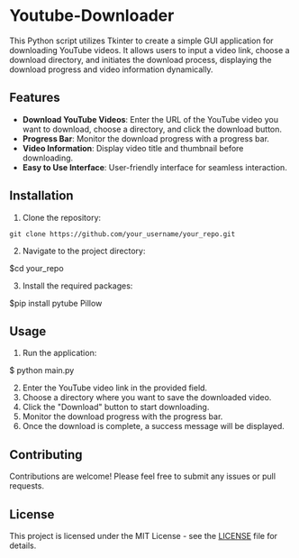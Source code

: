 # Youtube-Downloader
This Python script utilizes Tkinter to create a simple GUI application for downloading YouTube videos. It allows users to input a video link, choose a download directory, and initiates the download process, displaying the download progress and video information dynamically.

## Features

- **Download YouTube Videos**: Enter the URL of the YouTube video you want to download, choose a directory, and click the download button.
- **Progress Bar**: Monitor the download progress with a progress bar.
- **Video Information**: Display video title and thumbnail before downloading.
- **Easy to Use Interface**: User-friendly interface for seamless interaction.

## Installation

1. Clone the repository:

`git clone https://github.com/your_username/your_repo.git`


2. Navigate to the project directory:

$cd your_repo

3. Install the required packages:

$pip install pytube Pillow


## Usage

1. Run the application:

$ python main.py


2. Enter the YouTube video link in the provided field.
3. Choose a directory where you want to save the downloaded video.
4. Click the "Download" button to start downloading.
5. Monitor the download progress with the progress bar.
6. Once the download is complete, a success message will be displayed.

## Contributing

Contributions are welcome! Please feel free to submit any issues or pull requests.

## License

This project is licensed under the MIT License - see the [LICENSE](LICENSE) file for details.
